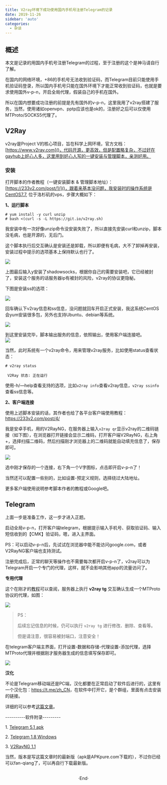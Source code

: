 ```yaml
---
title: V2ray环境下成功使用国内手机号注册Telegram的记录
date: 2019-11-26
sidebar: 'auto'
categories:
  - 杂谈
---
```


## 概述

本文是记录的用国内手机号注册Telegram的过程，至于注册的这个是神马请自行了解。

在国内的网络环境，+86的手机号无法收到验证码，而Telegram目前只能使用手机验证码登录，所以国内手机号只能在国外环境下才能正常收到验证码，也就是要求使用国外v-p-n，开启全局代理，假装自己的手机在国外。

所以在国内想要成功注册的前提是先有国外的v-p-n，这里我用了v2ray搭建了服务，当然，使用诸如openvpn、pptp应该也是ok的，注册好之后可以仅使用MTProto/SOCKS5代理了。

## V2Ray

v2ray是Project V的核心项目，旨在科学上网环境，官方文档：[https://www.v2ray.com]()，代码开源，更高效，但是配置略复杂，不过好在gayhub上好心人多，这里用到好心人写的一键安装与管理脚本，亲测好用。

### 安装

打开脚本的作者教程（一键安装脚本 \& 管理脚本地址）： [https://233v2.com/post/1/]()，跟着来基本没问题，我安装时的操作系统是CentOS7.7, 位于洛杉矶的vps，步骤大概如下：

**1、运行脚本**

```
# yum install -y curl unzip
# bash <(curl -s -L https://git.io/v2ray.sh)
```

我安装中有一次好像unzip命令没安装失败了，所以直接先安装curl和unzip，脚本没毛病，也是开源的，无后门。

这个脚本执行后交互确认是安装还是卸载，所以即便有毛病，大不了卸掉再安装，安装过程中提示的选项基本上保持默认也行了。

![](https://static.saintic.com/EauDouce/blog/201911261507242781.png)

上图最后输入y安装了shadowsocks，根据你自己的需要安装吧，它已经被封了，安装这个服务的话服务器ip有被封的风险，v2ray的协议更隐秘。

下图是安装ss的选项：

![](https://static.saintic.com/EauDouce/blog/201911261507398197.png)

回车确认下v2ray信息和ss信息，没问题就回车开启正式安装，我这系统CentOS会yum安装很多包，另外也支持Ubuntu、debian等系统。

![](https://static.saintic.com/EauDouce/blog/201911261507489690.png)

到这里安装完毕，脚本输出服务的信息，依照输出，使用客户端连接吧。  
![](https://static.saintic.com/EauDouce/blog/201911261507578192.png)

当然，此时系统有一个v2ray命令，用来管理v2ray服务，比如使用status查看状态：

```
# v2ray status

 V2Ray 状态: 正在运行
```

使用-h/—help查看支持的选项，比如`v2ray info`查看v2ray信息，`v2ray ssinfo`查看ss信息等。

**2、客户端连接**

使用上述脚本安装的话，其作者也给了各平台客户端使用教程：<https://233v2.com/post/4/>

我是安卓手机，用的V2RayNG，在服务器上输入`v2ray qr`显示v2ray的二维码链接（如下图），在浏览器打开链接会显示二维码，打开客户端V2RayNG，右上角+，选择扫描二维码，然后扫描刚才浏览器上的二维码就能自动填充信息了，保存即可。

![](https://static.saintic.com/EauDouce/blog/201911261544021736.png)

选中刚才保存的一个连接，右下角一个V字图标，点击即开启v-p-n了！

当然还可以配置一些别的，比如设置-预定义规则，选择绕过大陆地址。

更多客户端使用说明参考脚本作者的教程或Google吧。

## Telegram

上面一步是准备工作，这一步才进入正题。

启动全局v-p-n，打开客户端telegram，根据提示输入手机号、获取验证码、输入短信收到的【CMK】验证码，嗯，进入主界面。

PS：可以启动v-p-n后，先试试在浏览器中能不能访问google.com，或者V2RayNG客户端也支持测试。

注册完成后，正常的聊天等操作也不需要每次都开启v-p-n了，v2ray可以为Telegram开启一个专门的代理，这样，就不会影响其他app的流量访问了。

**专用代理**

这个在刚才的[教程](https://233v2.com/post/1/)可以查阅，服务器上执行 **v2ray tg** 交互确认生成一个MTProto协议的代理，如图：

![](https://static.saintic.com/EauDouce/blog/201911261545016207.png)

> PS：
> 
> 后续忘记信息的时候，仍可以执行 `v2ray tg` 进行修改、删除、查看等。
> 
> 但是请注意，很容易被封端口，注意安全！

在telegram客户端主界面，打开设置-数据和存储-代理设置-添加代理，选择MTProto代理并根据刚才服务器生成的信息填写保存即可。

![](https://static.saintic.com/EauDouce/blog/201911261546014390.jpg)

**汉化**

不论是Telegram移动端还是PC端，汉化都要在正常启动了软件后进行的，这里有一个汉化包：<https://t.me/zh_CN>，在软件中打开它，是个群组，里面有点击安装的链接。

详细的可以参考[这篇文章](https://zhuanlan.zhihu.com/p/25889598)。  

\----------软件附录---------

1\. [Telegram 5.1 apk](https://static.saintic.com/download/tg/Telegram_v5.12.1.apk)

2\. [Telegram 1.8 Windows](https://static.saintic.com/download/tg/tsetup.1.8.15.exe)  

3\. [V2RayNG 1.1](https://static.saintic.com/download/tg/v2rayNG_1.1.12.apk)  

当然，版本是写这篇文章时的最新版（apk是APKpure.com下载的），不过你已经可以fan-qiang了，可以再自行下载最新版。

<br>

<center>  ·End·  </center>
